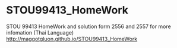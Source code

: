 # STOU99413_HomeWork
STOU 99413 HomeWork and solution form 2556 and 2557
for more infomation (Thai Language)
http://maggotgluon.github.io/STOU99413_HomeWork
